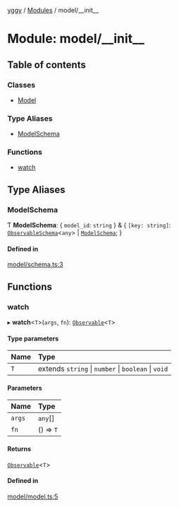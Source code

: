 [yggy](../README.md) / [Modules](../modules.md) / model/\_\_init\_\_

# Module: model/\_\_init\_\_

## Table of contents

### Classes

- [Model](../classes/model___init__.Model.md)

### Type Aliases

- [ModelSchema](model___init__.md#modelschema)

### Functions

- [watch](model___init__.md#watch)

## Type Aliases

### ModelSchema

Ƭ **ModelSchema**: { `model_id`: `string`  } & { `[key: string]`: [`ObservableSchema`](observable___init__.md#observableschema)<`any`\> \| [`ModelSchema`](model___init__.md#modelschema);  }

#### Defined in

[model/schema.ts:3](https://github.com/Aldlevine/yggy/blob/8bc8567/src/model/schema.ts#L3)

## Functions

### watch

▸ **watch**<`T`\>(`args`, `fn`): [`Observable`](observable___init__.md#observable-1)<`T`\>

#### Type parameters

| Name | Type |
| :------ | :------ |
| `T` | extends `string` \| `number` \| `boolean` \| `void` |

#### Parameters

| Name | Type |
| :------ | :------ |
| `args` | `any`[] |
| `fn` | () => `T` |

#### Returns

[`Observable`](observable___init__.md#observable-1)<`T`\>

#### Defined in

[model/model.ts:5](https://github.com/Aldlevine/yggy/blob/8bc8567/src/model/model.ts#L5)
